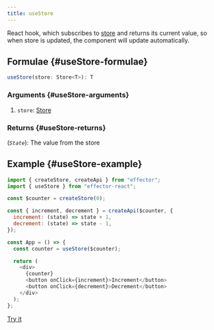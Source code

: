 ```yaml
---
title: useStore
---
```


React hook, which subscribes to [store](/api/effector/Store.md) and returns its current value, so when store is updated, the component will update automatically.

## Formulae {#useStore-formulae}

```ts
useStore(store: Store<T>): T
```

### Arguments {#useStore-arguments}

1. `store`: [Store](/api/effector/Store.md)

### Returns {#useStore-returns}

(_`State`_): The value from the store

## Example {#useStore-example}

```js
import { createStore, createApi } from "effector";
import { useStore } from "effector-react";

const $counter = createStore(0);

const { increment, decrement } = createApi($counter, {
  increment: (state) => state + 1,
  decrement: (state) => state - 1,
});

const App = () => {
  const counter = useStore($counter);

  return (
    <div>
      {counter}
      <button onClick={increment}>Increment</button>
      <button onClick={decrement}>Decrement</button>
    </div>
  );
};
```

[Try it](https://share.effector.dev/DHzp3z4r)
